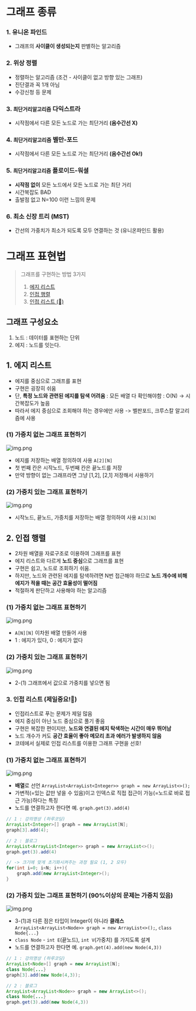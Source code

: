 # 그래프 종류
### 1. 유니온 파인드
- 그래프의 **사이클이 생성되는지** 판별하는 알고리즘
### 2. 위상 정렬
- 정렬하는 알고리즘 (조건 - 사이클이 없고 방향 있는 그래프) 
- 진단결과 꼭 1개 아님
- 수강신청 등 문제
### 3. `최단거리알고리즘` 다익스트라
- 시작점에서 다른 모든 노드로 가는 최단거리 **(음수간선 X)**
### 4. `최단거리알고리즘` 벨만-포드
- 시작점에서 다른 모든 노드로 가는 최단거리 **(음수간선 Ok!)**
### 5. `최단거리알고리즘` 플로이드-워셜
- **시작점 없이** 모든 노드에서 모든 노드로 가는 최단 거리
- 시간복잡도 BAD
- 출발점 없고 N=100 이런 느낌의 문제
### 6. 최소 신장 트리 (MST)
- 간선의 가중치가 최소가 되도록 모두 연결하는 것 (유니온파인드 활용)

# 그래프 표현법
> 그래프를 구현하는 방법 3가지
> 1. [에지 리스트](#1-에지-리스트)
> 2. [인접 행렬](#2-인접-행렬)
> 3. [인접 리스트 (🤩)](#3-인접-리스트-제일중요)

## 그래프 구성요소
1. 노드 : 데이터를 표현하는 단위
2. 에지 : 노드를 잇는다.

## 1. 에지 리스트
- 에지를 중심으로 그래프를 표현
- 구현은 굉장히 쉬움
- 단, **특정 노드와 관련된 에지를 탐색 어려움** : 모든 배열 다 확인해야함 : O(N) -> 시간복잡도가 높음
- 따라서 에지 중심으로 조회해야 하는 경우에만 사용 -> 벨판포드, 크루스칼 알고리즘에 사용

### (1) 가중치 없는 그래프 표현하기
![img.png](img/17_graph_1_x.png)
- 에지를 저장하는 배열 정의하여 사용 `A[2][N]`
- 첫 번째 칸은 시작노드, 두번째 칸은 끝노드를 저장
- 만약 방향이 없는 그래프라면 그냥 [1,2], [2,1] 저장해서 사용하기

### (2) 가중치 있는 그래프 표현하기
![img.png](img/17_graph_1_o.png)
- 시작노드, 끝노드, 가중치를 저장하는 배열 정의하여 사용 `A[3][N]`

## 2. 인접 행렬
- 2차원 배열을 자료구조로 이용하여 그래프를 표현
- 에지 리스트와 다르게 **노드 중심**으로 그래프를 표현
- 구현은 쉽고, 노드로 조회하기 쉬움.
- 하지만, 노드와 관련된 에지를 탐색하려면 N번 접근해야 하므로 **노드 개수에 비해 에지가 적을 때는 공간 효율성이 떨어짐**
- 적절하게 판단하고 사용해야 하는 알고리즘

### (1) 가중치 없는 그래프 표현하기
![img.png](img/17_graph_2_x.png)
- `A[N][N]` 이차원 배열 만들어 사용
- 1 : 에지가 있다, 0 : 에지가 없다

### (2) 가중치 있는 그래프 표현하기
![img.png](img/17_graph_2_o.png)
- 2-(1) 그래프에서 값으로 가중치를 넣으면 됨

### 3. 인접 리스트 (제일중요!🤩)
- 인접리스트로 푸는 문제가 제일 많음
- 에지 중심이 아닌 노드 중심으로 풀기 좋음
- 구현은 복잡한 편이지만, **노드와 연결된 에지 탁색하는 시간이 매우 뛰어남**
- 노드 개수가 커도 **공간 효율이 좋아 메모리 초과 에러가 발생하지 않음**
- 코테에서 실제로 인접 리스트를 이용한 그래프 구현을 선호!

### (1) 가중치 없는 그래프 표현하기
![img.png](img/17_graph_3_x.png)
- **배열**로 선언 `ArrayList<ArrayList<Integer>> graph = new ArrayList<>();`
- 가변적(=있는 값만 넣을 수 있음)이고 인덱스로 직접 접근이 가능(=노드로 바로 접근 가능)하다는 특징
- 노드를 연결하고자 한다면 예. `graph.get(3).add(4)`
```java
// 1 : 강의영상 (하루코딩)
ArrayList<Integer>[] graph = new ArrayList[N];
graph[3].add(4);

// 2 : 블로그
ArrayList<ArrayList<Integer>> graph = new ArrayList<>();
graph.get(3).add(4)

// -> 크기에 맞게 초기화시켜주는 과정 필요 (1, 2 모두)
for(int i=0; i<N; i++){
    graph.add(new ArrayList<Integer>();
}
```

### (2) 가중치 있는 그래프 표현하기 (90%이상의 문제는 가중치 있음)
![img.png](img/17_graph_3_o.png)
- 3-(1)과 다른 점은 타입이 Integer이 아니라 **클래스**  `ArrayList<ArrayList<Node>> graph = new ArrayList<>();`, `class Node{...}`
- `class Node` - `int E`(끝노드), `int V`(가중치) 를 가지도록 설계
- 노드를 연결하고자 한다면 예. `graph.get(4).add(new Node(4,3))`
```java
// 1 : 강의영상 (하루코딩)
ArrayList<Node>[] graph = new ArrayList[N];
class Node{...}
graph[3].add(new Node(4,3));

// 2 : 블로그
ArrayList<ArrayList<Node>> graph = new ArrayList<>();
class Node{...}
graph.get(3).add(new Node(4,3))
```
